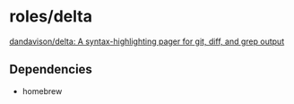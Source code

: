 # roles/delta
[dandavison/delta: A syntax-highlighting pager for git, diff, and grep output](https://github.com/dandavison/delta)



## Dependencies
- homebrew

